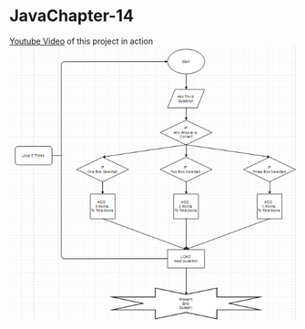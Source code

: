 # JavaChapter-14
<a href="https://www.youtube.com/watch?v=43HdHI-m-Ao&t=6s">Youtube Video</a> of this project in action
<img src="FlowChart.png" alt="Flow Chart for this project">
